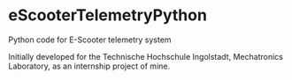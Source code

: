 # eScooterTelemetryPython

Python code for E-Scooter telemetry system

Initially developed for the Technische Hochschule Ingolstadt, Mechatronics Laboratory, as an internship project of mine.
